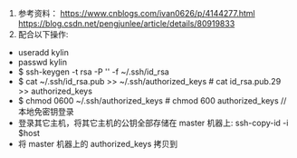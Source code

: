 1. 参考资料：
   https://www.cnblogs.com/ivan0626/p/4144277.html
   https://blog.csdn.net/pengjunlee/article/details/80919833
2. 配合以下操作:
* useradd kylin
* passwd kylin
* $ ssh-keygen -t rsa -P '' -f ~/.ssh/id_rsa
* $ cat ~/.ssh/id_rsa.pub >> ~/.ssh/authorized_keys   # cat id_rsa.pub.29 >> authorized_keys
* $ chmod 0600 ~/.ssh/authorized_keys                 # chmod 600 authorized_keys  //本地免密钥登录
* 登录其它主机，将其它主机的公钥全部存储在 master 机器上:
  ssh-copy-id -i $host
* 将 master 机器上的 authorized_keys 拷贝到 
